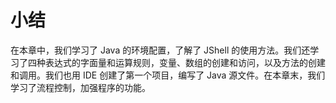 # 小结

在本章中，我们学习了 Java 的环境配置，了解了 JShell 的使用方法。我们还学习了四种表达式的字面量和运算规则，变量、数组的创建和访问，以及方法的创建和调用。我们也用 IDE 创建了第一个项目，编写了 Java 源文件。在本章末，我们学习了流程控制，加强程序的功能。
